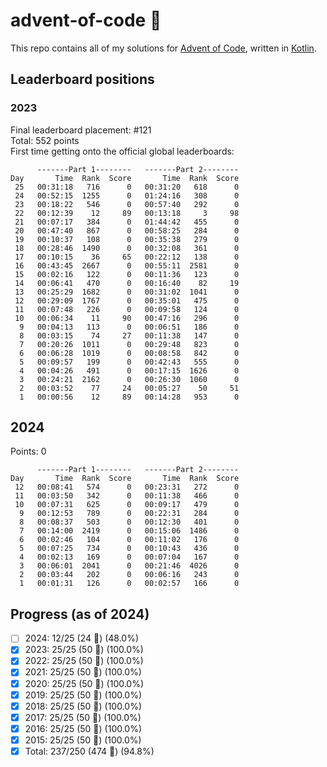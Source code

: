 # advent-of-code 🎄
This repo contains all of my solutions for [Advent of Code](https://adventofcode.com/), written in [Kotlin](https://kotlinlang.org).

## Leaderboard positions
### 2023
Final leaderboard placement: #121  
Total: 552 points  
First time getting onto the official global leaderboards:  
```
      -------Part 1--------   -------Part 2--------
Day       Time  Rank  Score       Time  Rank  Score
 25   00:31:18   716      0   00:31:20   618      0
 24   00:52:15  1255      0   01:24:16   308      0
 23   00:18:22   546      0   00:57:40   292      0
 22   00:12:39    12     89   00:13:18     3     98
 21   00:07:17   384      0   01:44:42   455      0
 20   00:47:40   867      0   00:58:25   284      0
 19   00:10:37   108      0   00:35:38   279      0
 18   00:28:46  1490      0   00:32:08   361      0
 17   00:10:15    36     65   00:22:12   138      0
 16   00:43:45  2667      0   00:55:11  2581      0
 15   00:02:16   122      0   00:11:36   123      0
 14   00:06:41   470      0   00:16:40    82     19
 13   00:25:29  1682      0   00:31:02  1041      0
 12   00:29:09  1767      0   00:35:01   475      0
 11   00:07:48   226      0   00:09:58   124      0
 10   00:06:34    11     90   00:47:16   296      0
  9   00:04:13   113      0   00:06:51   186      0
  8   00:03:15    74     27   00:11:38   147      0
  7   00:20:26  1011      0   00:29:48   823      0
  6   00:06:28  1019      0   00:08:58   842      0
  5   00:09:57   199      0   00:42:43   555      0
  4   00:04:26   491      0   00:17:15  1626      0
  3   00:24:21  2162      0   00:26:30  1060      0
  2   00:03:52    77     24   00:05:27    50     51
  1   00:00:56    12     89   00:14:28   953      0
```

## 2024
Points: 0
```
      -------Part 1--------   -------Part 2--------
Day       Time  Rank  Score       Time  Rank  Score
 12   00:08:41   574      0   00:23:31   272      0
 11   00:03:50   342      0   00:11:38   466      0
 10   00:07:31   625      0   00:09:17   479      0
  9   00:12:53   789      0   00:22:31   284      0
  8   00:08:37   503      0   00:12:30   401      0
  7   00:14:00  2419      0   00:15:06  1486      0
  6   00:02:46   104      0   00:11:02   176      0
  5   00:07:25   734      0   00:10:43   436      0
  4   00:02:13   169      0   00:07:04   167      0
  3   00:06:01  2041      0   00:21:46  4026      0
  2   00:03:44   202      0   00:06:16   243      0
  1   00:01:31   126      0   00:02:57   166      0
```

## Progress (as of 2024)
- [ ] 2024: 12/25 (24 🌟) (48.0%)
- [x] 2023: 25/25 (50 🌟) (100.0%)
- [x] 2022: 25/25 (50 🌟) (100.0%)
- [x] 2021: 25/25 (50 🌟) (100.0%)
- [x] 2020: 25/25 (50 🌟) (100.0%)
- [x] 2019: 25/25 (50 🌟) (100.0%)
- [x] 2018: 25/25 (50 🌟) (100.0%)
- [x] 2017: 25/25 (50 🌟) (100.0%)
- [x] 2016: 25/25 (50 🌟) (100.0%)
- [x] 2015: 25/25 (50 🌟) (100.0%)
- [x] Total: 237/250 (474 🌟) (94.8%)